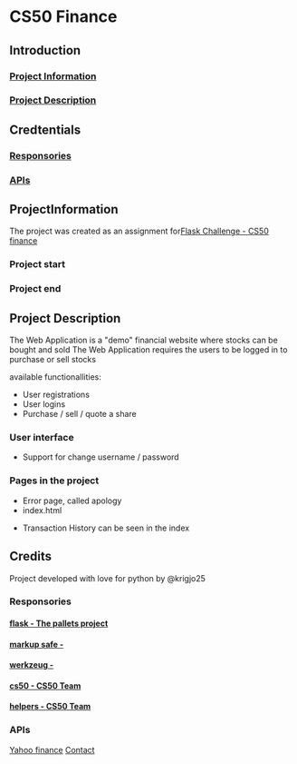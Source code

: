# CS50 Finance

##  Introduction
### [Project Information](#ProjectInformation)<br>
### [Project Description](#ProjecDescription)<br>

##  Credtentials
### [Responsories](#Responsories)<br>
### [APIs](#APIs)

##  ProjectInformation

The project was created as an assignment for[Flask Challenge - CS50 finance](https://cs50.harvard.edu/x/2024/weeks/9/)

### Project start


### Project end


##  Project Description

The Web Application is a "demo" financial website where stocks can be bought and sold
The Web Application requires the users to be logged in to purchase or sell stocks


available functionallities:

-   User registrations
-   User logins
-   Purchase / sell / quote a share

### User interface
-   Support for change username / password

### Pages in the project

-   Error page, called apology
-   index.html
*   Transaction History can be seen in the index

## Credits

Project developed with love for python by @krigjo25<br>

###  Responsories

#### [flask - The pallets project](https://pypi.org/project/argparse/)
#### [markup safe - ](https://pypi.org/project/pythonping/)
#### [werkzeug -  ](https://requests.readthedocs.io/en/latest/)
#### [cs50 - CS50 Team](https://docs.python.org/3/library/sys.html)
#### [helpers - CS50 Team](https://docs.python.org/3/library/sys.html)

###  APIs
[Yahoo finance](https://finance.yahoo.com/)
[Contact](https://github.com/krigjo25/contactinformation)
